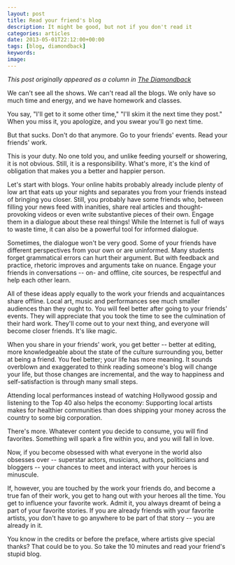 ```yaml
---
layout: post
title: Read your friend's blog
description: It might be good, but not if you don't read it
categories: articles
date: 2013-05-01T22:12:00+00:00
tags: [blog, diamondback]
keywords:
image:
---
```

*This post originally appeared as a column in [The Diamondback](http://www.diamondbackonline.com/opinion/article_af576962-b2cd-11e2-9c92-001a4bcf6878.html)*

We can't see all the shows. We can't read all the blogs. We only have so much time and energy, and we have homework and classes.

You say, "I'll get to it some other time," "I'll skim it the next time they post." When you miss it, you apologize, and you swear you'll go next time.

But that sucks. Don't do that anymore. Go to your friends' events. Read your friends' work.

This is your duty. No one told you, and unlike feeding yourself or showering, it is not obvious. Still, it is a responsibility. What's more, it's the kind of obligation that makes you a better and happier person.

Let's start with blogs. Your online habits probably already include plenty of low art that eats up your nights and separates you from your friends instead of bringing you closer. Still, you probably have some friends who, between filling your news feed with inanities, share real articles and thought-provoking videos or even write substantive pieces of their own. Engage them in a dialogue about these real things! While the Internet is full of ways to waste time, it can also be a powerful tool for informed dialogue.

Sometimes, the dialogue won't be very good. Some of your friends have different perspectives from your own or are uninformed. Many students forget grammatical errors can hurt their argument. But with feedback and practice, rhetoric improves and arguments take on nuance. Engage your friends in conversations -- on- and offline, cite sources, be respectful and help each other learn.

All of these ideas apply equally to the work your friends and acquaintances share offline. Local art, music and performances see much smaller audiences than they ought to. You will feel better after going to your friends' events. They will appreciate that you took the time to see the culmination of their hard work. They'll come out to your next thing, and everyone will become closer friends. It's like magic.

When you share in your friends' work, you get better -- better at editing, more knowledgeable about the state of the culture surrounding you, better at being a friend. You feel better; your life has more meaning. It sounds overblown and exaggerated to think reading someone's blog will change your life, but those changes are incremental, and the way to happiness and self-satisfaction is through many small steps.

Attending local performances instead of watching Hollywood gossip and listening to the Top 40 also helps the economy: Supporting local artists makes for healthier communities than does shipping your money across the country to some big corporation.

There's more. Whatever content you decide to consume, you will find favorites. Something will spark a fire within you, and you will fall in love.

Now, if you become obsessed with what everyone in the world also obsesses over -- superstar actors, musicians, authors, politicians and bloggers -- your chances to meet and interact with your heroes is minuscule.

If, however, you are touched by the work your friends do, and become a true fan of their work, you get to hang out with your heroes all the time. You get to influence your favorite work. Admit it, you always dreamt of being a part of your favorite stories. If you are already friends with your favorite artists, you don't have to go anywhere to be part of that story -- you are already in it.

You know in the credits or before the preface, where artists give special thanks? That could be to you. So take the 10 minutes and read your friend's stupid blog.